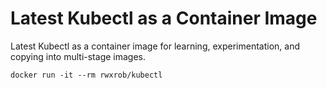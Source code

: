 # Latest Kubectl as a Container Image

Latest Kubectl as a container image for learning, experimentation, and
copying into multi-stage images.

```
docker run -it --rm rwxrob/kubectl
```
